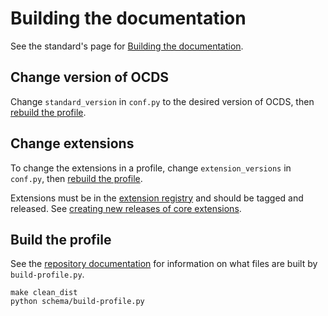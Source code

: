 # Building the documentation

See the standard's page for [Building the documentation](../../../standard/technical/build).

## Change version of OCDS

Change `standard_version` in `conf.py` to the desired version of OCDS, then [rebuild the profile](#build-the-profile).

## Change extensions

To change the extensions in a profile, change `extension_versions` in `conf.py`, then [rebuild the profile](#build-the-profile).

Extensions must be in the [extension registry](https://github.com/open-contracting/extension_registry) and should be tagged and released. See [creating new releases of core extensions](../../../standard/technical/deployment#create-new-releases-of-core-extensions).

## Build the profile

See the [repository documentation](../repository) for information on what files are built by `build-profile.py`.

```shell
make clean_dist
python schema/build-profile.py
```

